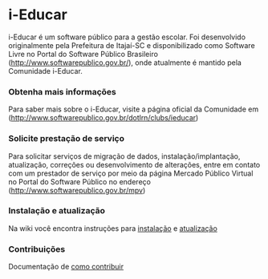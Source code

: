 # i-Educar  
i-Educar é um software público para a gestão escolar. Foi desenvolvido originalmente pela Prefeitura de Itajaí-SC e disponibilizado como Software Livre no Portal do Software Público Brasileiro (http://www.softwarepublico.gov.br/), onde atualmente é mantido pela Comunidade i-Educar.
  
### Obtenha mais informações 
Para saber mais sobre o i-Educar, visite a página oficial da Comunidade em (http://www.softwarepublico.gov.br/dotlrn/clubs/ieducar)
  
### Solicite prestação de serviço
Para solicitar serviços de migração de dados, instalação/implantação, atualização, correções ou desenvolvimento de alterações, entre em contato com um prestador de serviço por meio da página Mercado Público Virtual no Portal do Software Público no endereço (http://www.softwarepublico.gov.br/mpv) 

### Instalação e atualização
Na wiki você encontra instruções para [instalação](http://goo.gl/thhmv) e [atualização](http://goo.gl/EBDPt)

### Contribuições
Documentação de [como contribuir](https://github.com/portabilis/ieducar/wiki/Como-contribuir)
